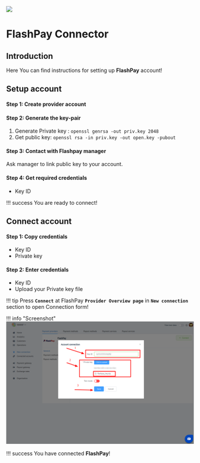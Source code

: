 <img src="https://static.openfintech.io/payment_providers/flashpay/logo.png?w=400" width="400px" >

# FlashPay Connector

## Introduction

Here You can find  instructions for setting up **FlashPay** account!

## Setup account

#### Step 1: Create provider account

#### Step 2: Generate the key-pair

1. Generate Private key : `openssl genrsa -out priv.key 2048`
2. Get public key: `openssl rsa -in priv.key -out open.key -pubout`

#### Step 3: Contact with Flashpay manager

Ask manager to link public key to your account. 

#### Step 4: Get required credentials

-  Key ID

!!! success
    You are ready to connect!
    
## Connect account

#### Step 1: Copy credentials

-  Key ID
-  Private key

#### Step 2: Enter credentials

-  Key ID
-  Upload your Private key file

!!! tip
    Press **`Connect`** at FlashPay **`Provider Overview page`** in **`New connection`** section to open Connection form!



!!! info "Screenshot"
    [![Connect](images/flashpay_connect.png)](images/flashpay_connect.png)


!!! success
    You have connected **FlashPay**!